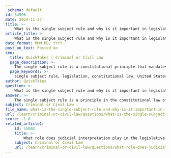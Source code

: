 ```yaml
---
_schema: default
id: 54996
date: 2024-11-27
title: >-
    What is the single subject rule and why is it important in legislation?
article_title: >-
    What is the single subject rule and why is it important in legislation?
date_format: MMM DD, YYYY
post_on_text: Posted on
seo:
  title: QuickTakes | Criminal or Civil Law
  page_description: >-
    The single subject rule is a constitutional principle that mandates legislation must address only one main issue, promoting transparency and accountability in the legislative process.
  page_keywords: >-
    single subject rule, legislation, constitutional law, United States, complexity, logrolling, accountability, voter confusion, legal debate, judicial interpretation
author: QuickTakes
question: >-
    What is the single subject rule and why is it important in legislation?
answer: >-
    The single subject rule is a principle in the constitutional law of various jurisdictions that mandates that legislation must address only one main issue or subject. This rule is incorporated into the constitutions of forty-three states in the United States, ensuring that each legislative act is confined to a single subject and related matters. \n\nThe importance of the single subject rule lies in several key purposes:\n\n1. **Avoiding Complexity**: By limiting legislation to a single subject, the rule helps to prevent complex and convoluted laws that may contain hidden provisions. This transparency is crucial for both legislators and voters, as it allows them to understand the implications of the law without being misled by unrelated or obscure provisions.\n\n2. **Preventing Logrolling**: The rule aims to eliminate the practice of logrolling, where legislators bundle multiple issues into a single vote to secure passage for unpopular provisions (often referred to as "riders"). This practice can undermine the democratic process by forcing legislators to vote for measures they might oppose if considered individually.\n\n3. **Enhancing Deliberation and Accountability**: The single subject rule promotes orderly legislative procedures and encourages thorough deliberation on each issue. It fosters public accountability by ensuring that voters can clearly understand what they are voting on, thereby enhancing the legitimacy of the legislative process.\n\n4. **Reducing Voter Confusion**: In the context of ballot initiatives, the single subject rule helps to clarify the issues presented to voters, reducing the potential for confusion that could arise from multi-issue propositions.\n\nDespite its intended benefits, the single subject rule has generated significant legal debate and inconsistency, particularly regarding the definition of what constitutes a "subject." This ambiguity can lead to challenges in judicial interpretation and enforcement of the rule, as courts may struggle to apply it consistently across different cases.\n\nIn summary, the single subject rule is a vital legislative principle that seeks to ensure clarity, accountability, and fairness in the legislative process, while also protecting the interests of voters and preventing the passage of complex and potentially misleading laws.
subject: Criminal or Civil Law
file_name: what-is-the-single-subject-rule-and-why-is-it-important-in-legislation.md
url: /learn/criminal-or-civil-law/questions/what-is-the-single-subject-rule-and-why-is-it-important-in-legislation
score: -1.0
related_article1:
    id: 55002
    title: >-
        What role does judicial interpretation play in the legislative process?
    subject: Criminal or Civil Law
    url: /learn/criminal-or-civil-law/questions/what-role-does-judicial-interpretation-play-in-the-legislative-process
---
```


&nbsp;
